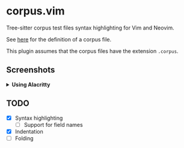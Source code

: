 # corpus.vim

Tree-sitter corpus test files syntax highlighting for Vim and Neovim.

See [here](https://tree-sitter.github.io/tree-sitter/creating-parsers#command-test) for the definition of a corpus file.

This plugin assumes that the corpus files have the extension `.corpus`.

## Screenshots

<details>
<summary><b>Using Alacritty</b></summary>
  
![image](https://user-images.githubusercontent.com/37723586/154622525-7e9d34ba-9f5a-45d7-be50-16447533d8f3.png)
  
</details>

## TODO

- [x] Syntax highlighting
  - [ ] Support for field names
- [x] Indentation
- [ ] Folding
